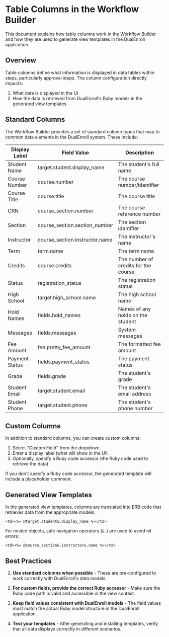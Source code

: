 # Table Columns in the Workflow Builder

This document explains how table columns work in the Workflow Builder and how they are used to generate view templates in the DualEnroll application.

## Overview

Table columns define what information is displayed in data tables within steps, particularly approval steps. The column configuration directly impacts:

1. What data is displayed in the UI
2. How the data is retrieved from DualEnroll's Ruby models in the generated view templates

## Standard Columns

The Workflow Builder provides a set of standard column types that map to common data elements in the DualEnroll system. These include:

| Display Label | Field Value | Description |
|---------------|-------------|-------------|
| Student Name | target.student.display_name | The student's full name |
| Course Number | course.number | The course number/identifier |
| Course Title | course.title | The course title |
| CRN | course_section.number | The course reference number |
| Section | course_section.section_number | The section identifier |
| Instructor | course_section.instructor.name | The instructor's name |
| Term | term.name | The term name |
| Credits | course.credits | The number of credits for the course |
| Status | registration_status | The registration status |
| High School | target.high_school.name | The high school name |
| Hold Names | fields.hold_names | Names of any holds on the student |
| Messages | fields.messages | System messages |
| Fee Amount | fee.pretty_fee_amount | The formatted fee amount |
| Payment Status | fields.payment_status | The payment status |
| Grade | fields.grade | The student's grade |
| Student Email | target.student.email | The student's email address |
| Student Phone | target.student.phone | The student's phone number |

## Custom Columns

In addition to standard columns, you can create custom columns:

1. Select "Custom Field" from the dropdown
2. Enter a display label (what will show in the UI)
3. Optionally, specify a Ruby code accessor (the Ruby code used to retrieve the data)

If you don't specify a Ruby code accessor, the generated template will include a placeholder comment.

## Generated View Templates

In the generated view templates, columns are translated into ERB code that retrieves data from the appropriate models:

```erb
<td><%= @target.student&.display_name %></td>
```

For nested objects, safe navigation operators (`&.`) are used to avoid nil errors:

```erb
<td><%= @course_section&.instructor&.name %></td>
```

## Best Practices

1. **Use standard columns when possible** - These are pre-configured to work correctly with DualEnroll's data models.

2. **For custom fields, provide the correct Ruby accessor** - Make sure the Ruby code path is valid and accessible in the view context.

3. **Keep field values consistent with DualEnroll models** - The field values must match the actual Ruby model structure in the DualEnroll application.

4. **Test your templates** - After generating and installing templates, verify that all data displays correctly in different scenarios.
